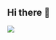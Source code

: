 ## Hi there 👋

<img src="https://capsule-render.vercel.app/api?type=transparent&color=auto&height=300&section=header&text=JunHyuck%20render&fontSize=90" />


<!--
**HYH0804/HYH0804** is a ✨ _special_ ✨ repository because its `README.md` (this file) appears on your GitHub profile.

Here are some ideas to get you started:

- 🔭 I’m currently working on ...
- 🌱 I’m currently learning ...
- 👯 I’m looking to collaborate on ...
- 🤔 I’m looking for help with ...
- 💬 Ask me about ...
- 📫 How to reach me: ...
- 😄 Pronouns: ...
- ⚡ Fun fact: ...
-->
